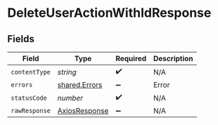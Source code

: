 # DeleteUserActionWithIdResponse


## Fields

| Field                                                   | Type                                                    | Required                                                | Description                                             |
| ------------------------------------------------------- | ------------------------------------------------------- | ------------------------------------------------------- | ------------------------------------------------------- |
| `contentType`                                           | *string*                                                | :heavy_check_mark:                                      | N/A                                                     |
| `errors`                                                | [shared.Errors](../../models/shared/errors.md)          | :heavy_minus_sign:                                      | Error                                                   |
| `statusCode`                                            | *number*                                                | :heavy_check_mark:                                      | N/A                                                     |
| `rawResponse`                                           | [AxiosResponse](https://axios-http.com/docs/res_schema) | :heavy_minus_sign:                                      | N/A                                                     |